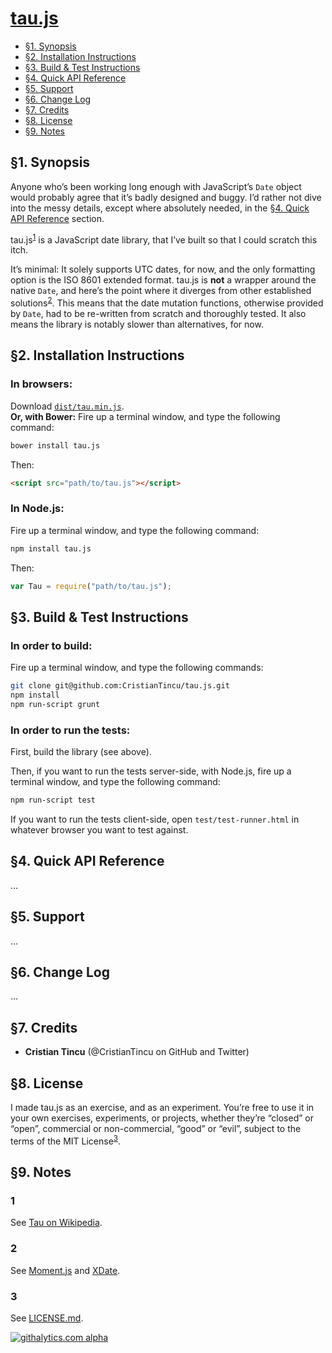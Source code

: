 [tau.js](https://github.com/CristianTincu/tau.js)
===============================================================================

+ [§1. Synopsis](#1-synopsis)
+ [§2. Installation Instructions](#2-installation-instructions)
+ [§3. Build & Test Instructions](#3-build--test-instructions)
+ [§4. Quick API Reference](#4-quick-api-reference)
+ [§5. Support](#5-support)
+ [§6. Change Log](#6-change-log)
+ [§7. Credits](#7-credits)
+ [§8. License](#8-license)
+ [§9. Notes](#9-notes)



§1. Synopsis
-------------------------------------------------------------------------------

Anyone who’s been working long enough with JavaScript’s `Date` object would
probably agree that it’s badly designed and buggy. I’d rather not dive into
the messy details, except where absolutely needed, in the
[§4. Quick API Reference](#4-quick-api-reference) section.

tau.js<sup>[1](#1)</sup> is a JavaScript date library, that I’ve built so that
I could scratch this itch.

It’s minimal: It solely supports UTC dates, for now, and the only formatting
option is the ISO 8601 extended format. tau.js is **not** a wrapper around the
native `Date`, and here’s the point where it diverges from other established
solutions<sup>[2](#2)</sup>. This means that the date mutation functions,
otherwise provided by `Date`, had to be re-written from scratch and thoroughly
tested. It also means the library is notably slower than alternatives, for now.



§2. Installation Instructions
-------------------------------------------------------------------------------

### In browsers:

Download
[`dist/tau.min.js`](https://raw.github.com/CristianTincu/tau.js/master/dist/tau.min.js).<br/>
**Or, with Bower:**
Fire up a terminal window, and type the following command:

```bash
bower install tau.js
```
Then:

```html
<script src="path/to/tau.js"></script>
```

### In Node.js:

Fire up a terminal window, and type the following command:

```bash
npm install tau.js
```
Then:

```javascript
var Tau = require("path/to/tau.js");
```



§3. Build & Test Instructions
-------------------------------------------------------------------------------

### In order to build:

Fire up a terminal window, and type the following commands:

```bash
git clone git@github.com:CristianTincu/tau.js.git
npm install
npm run-script grunt
```

### In order to run the tests:

First, build the library (see above).

Then, if you want to run the tests server-side, with Node.js, fire up a
terminal window, and type the following command:

```bash
npm run-script test
```

If you want to run the tests client-side, open `test/test-runner.html` in
whatever browser you want to test against.



§4. Quick API Reference
-------------------------------------------------------------------------------

…



§5. Support
-------------------------------------------------------------------------------

…



§6. Change Log
-------------------------------------------------------------------------------

…



§7. Credits
-------------------------------------------------------------------------------

+ **Cristian Tincu** (@CristianTincu on GitHub and Twitter)



§8. License
-------------------------------------------------------------------------------

I made tau.js as an exercise, and as an experiment. You’re free to use it in
your own exercises, experiments, or projects, whether they’re “closed” or
“open”, commercial or non-commercial, “good” or “evil”, subject to the terms of
the MIT License<sup>[3](#3)</sup>.



§9. Notes
-------------------------------------------------------------------------------

### 1

See [Tau on Wikipedia](http://en.wikipedia.org/wiki/Tau).

### 2

See [Moment.js](http://momentjs.com/) and [XDate](http://arshaw.com/xdate/).

### 3

See
[LICENSE.md](https://github.com/CristianTincu/tau.js/blob/master/LICENSE.md).



[![githalytics.com alpha](https://cruel-carlota.pagodabox.com/b99133b870004818d05d096cf9010cbc "githalytics.com")](http://githalytics.com/CristianTincu/tau.js)
